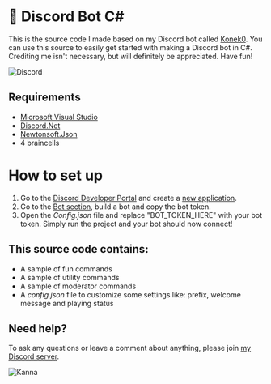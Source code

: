 # 💎 Discord Bot C# 
This is the source code I made based on my Discord bot called [Konek0](https://discordapp.com/oauth2/authorize?client_id=604001646514667541&scope=bot&permissions=1543892215). You can use this source to easily get started with making a Discord bot in C#. Crediting me isn't necessary, but will definitely be appreciated. Have fun!  

![Discord](https://i.imgur.com/JpbYChQ.png)
## Requirements  
* [Microsoft Visual Studio](https://visualstudio.microsoft.com/downloads/)
* [Discord.Net](https://www.nuget.org/packages/Discord.Net/)
* [Newtonsoft.Json](https://www.nuget.org/packages/Newtonsoft.Json/)
* 4 braincells  

#  How to set up
1. Go to the [Discord Developer Portal](https://discordapp.com/developers/applications/) and create a [new application](https://i.imgur.com/LBK4wnz.png).  
2. Go to the [Bot section](https://i.imgur.com/VaaG2ST.png), build a bot and copy the bot token.  
3. Open the *Config.json* file and replace "BOT_TOKEN_HERE" with your bot token. Simply run the project and your bot should now connect!

##  This source code contains:  
* A sample of fun commands
* A sample of utility commands
* A sample of moderator commands
* A *config.json* file to customize some settings like: prefix, welcome message and playing status  

## Need help?  
To ask any questions or leave a comment about anything, please join [my Discord server](https://discord.gg/TtR32WT).  

![Kanna](https://media.giphy.com/media/cgEP4Iee5gvks/giphy.gif)
